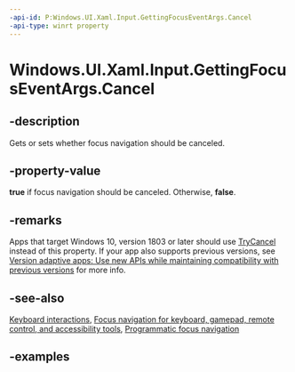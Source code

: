 ```yaml
---
-api-id: P:Windows.UI.Xaml.Input.GettingFocusEventArgs.Cancel
-api-type: winrt property
---
```


<!-- Property syntax.
public bool Cancel { get;  set; }
-->

# Windows.UI.Xaml.Input.GettingFocusEventArgs.Cancel

## -description

Gets or sets whether focus navigation should be canceled.



## -property-value

**true** if focus navigation should be canceled. Otherwise, **false**.

## -remarks

Apps that target Windows 10, version 1803 or later should use [TryCancel](gettingfocuseventargs_trycancel_50138317.md) instead of this property. If your app also supports previous versions, see [Version adaptive apps: Use new APIs while maintaining compatibility with previous versions](/windows/uwp/debug-test-perf/version-adaptive-apps) for more info.

## -see-also

[Keyboard interactions](/windows/uwp/design/input/keyboard-interactions), [Focus navigation for keyboard, gamepad, remote control, and accessibility tools](/windows/uwp/design/input/focus-navigation), [Programmatic focus navigation](/windows/uwp/design/input/focus-navigation-programmatic)

## -examples

